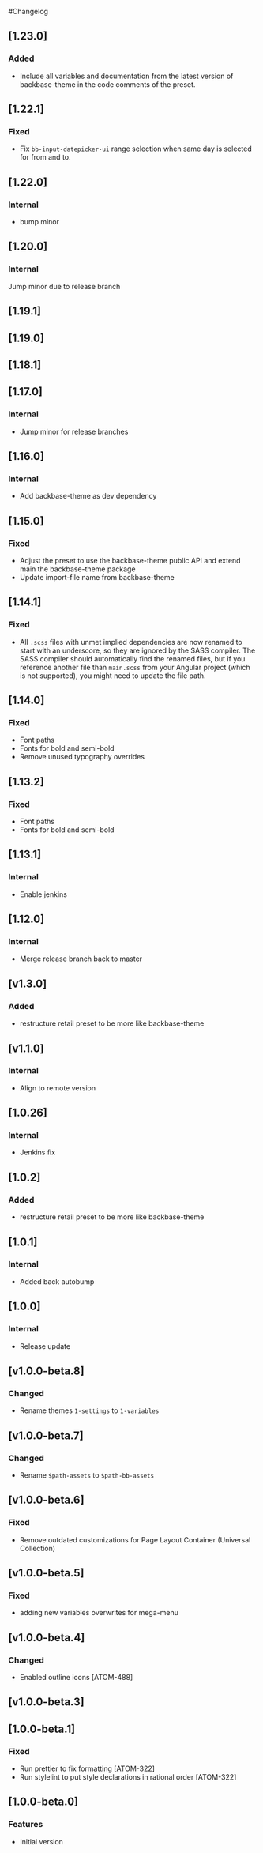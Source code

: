 #Changelog

## [1.23.0]

### Added

- Include all variables and documentation from the latest version of backbase-theme in the code comments of the preset.

## [1.22.1]

### Fixed
- Fix `bb-input-datepicker-ui` range selection when same day is selected for from and to.

## [1.22.0]

### Internal
- bump minor

## [1.20.0]

### Internal
Jump minor due to release branch

## [1.19.1]

## [1.19.0]

## [1.18.1]

## [1.17.0]

### Internal

- Jump minor for release branches

## [1.16.0]

### Internal

- Add backbase-theme as dev dependency
## [1.15.0]

### Fixed
- Adjust the preset to use the backbase-theme public API and extend main the backbase-theme package
- Update import-file name from backbase-theme

## [1.14.1]

### Fixed

- All `.scss` files with unmet implied dependencies are now renamed to start with an underscore, so they are ignored by the SASS compiler. The SASS compiler should automatically find the renamed files, but if you reference another file than `main.scss` from your Angular project (which is not supported), you might need to update the file path.

## [1.14.0]

### Fixed
- Font paths
- Fonts for bold and semi-bold
- Remove unused typography overrides

## [1.13.2]

### Fixed
- Font paths
- Fonts for bold and semi-bold

## [1.13.1]

### Internal
- Enable jenkins

## [1.12.0]

### Internal
- Merge release branch back to master

## [v1.3.0]

### Added
- restructure retail preset to be more like backbase-theme

## [v1.1.0]

### Internal
- Align to remote version

## [1.0.26]

### Internal

- Jenkins fix

## [1.0.2]

### Added
- restructure retail preset to be more like backbase-theme

## [1.0.1]

### Internal
- Added back autobump

## [1.0.0]

### Internal
- Release update

## [v1.0.0-beta.8]

### Changed
- Rename themes `1-settings` to `1-variables`

## [v1.0.0-beta.7]

### Changed
- Rename `$path-assets` to `$path-bb-assets`

## [v1.0.0-beta.6]

### Fixed

- Remove outdated customizations for Page Layout Container (Universal Collection)

## [v1.0.0-beta.5]

### Fixed
- adding new variables overwrites for mega-menu

## [v1.0.0-beta.4]

### Changed
- Enabled outline icons [ATOM-488]

## [v1.0.0-beta.3]

## [1.0.0-beta.1]

### Fixed
- Run prettier to fix formatting [ATOM-322]
- Run stylelint to put style declarations in rational order [ATOM-322]

## [1.0.0-beta.0]

### Features
- Initial version
